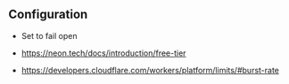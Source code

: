 ## Configuration

- Set to fail open

- https://neon.tech/docs/introduction/free-tier
- https://developers.cloudflare.com/workers/platform/limits/#burst-rate
